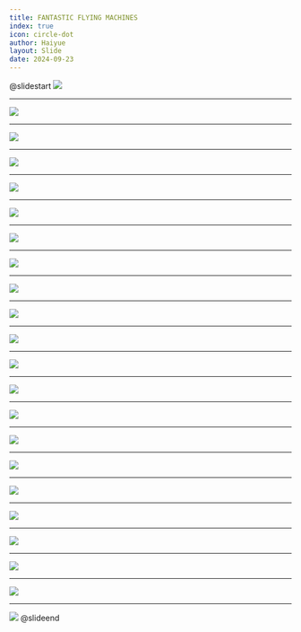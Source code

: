 ```yaml
---
title: FANTASTIC FLYING MACHINES
index: true
icon: circle-dot
author: Haiyue
layout: Slide
date: 2024-09-23
---
```

 
@slidestart
![](https://raw.githubusercontent.com/yclord/reading/refs/heads/master/english/Level-L/FANTASTIC%20FLYING%20MACHINES/001.webp)

---

![](https://raw.githubusercontent.com/yclord/reading/refs/heads/master/english/Level-L/FANTASTIC%20FLYING%20MACHINES/002.webp)

---

![](https://raw.githubusercontent.com/yclord/reading/refs/heads/master/english/Level-L/FANTASTIC%20FLYING%20MACHINES/003.webp)

---

![](https://raw.githubusercontent.com/yclord/reading/refs/heads/master/english/Level-L/FANTASTIC%20FLYING%20MACHINES/004.webp)

---

![](https://raw.githubusercontent.com/yclord/reading/refs/heads/master/english/Level-L/FANTASTIC%20FLYING%20MACHINES/005.webp)

---

![](https://raw.githubusercontent.com/yclord/reading/refs/heads/master/english/Level-L/FANTASTIC%20FLYING%20MACHINES/006.webp)

---

![](https://raw.githubusercontent.com/yclord/reading/refs/heads/master/english/Level-L/FANTASTIC%20FLYING%20MACHINES/007.webp)

---

![](https://raw.githubusercontent.com/yclord/reading/refs/heads/master/english/Level-L/FANTASTIC%20FLYING%20MACHINES/008.webp)

---

![](https://raw.githubusercontent.com/yclord/reading/refs/heads/master/english/Level-L/FANTASTIC%20FLYING%20MACHINES/009.webp)

---

![](https://raw.githubusercontent.com/yclord/reading/refs/heads/master/english/Level-L/FANTASTIC%20FLYING%20MACHINES/010.webp)

---

![](https://raw.githubusercontent.com/yclord/reading/refs/heads/master/english/Level-L/FANTASTIC%20FLYING%20MACHINES/011.webp)

---

![](https://raw.githubusercontent.com/yclord/reading/refs/heads/master/english/Level-L/FANTASTIC%20FLYING%20MACHINES/012.webp)

---

![](https://raw.githubusercontent.com/yclord/reading/refs/heads/master/english/Level-L/FANTASTIC%20FLYING%20MACHINES/013.webp)

---

![](https://raw.githubusercontent.com/yclord/reading/refs/heads/master/english/Level-L/FANTASTIC%20FLYING%20MACHINES/014.webp)

---

![](https://raw.githubusercontent.com/yclord/reading/refs/heads/master/english/Level-L/FANTASTIC%20FLYING%20MACHINES/015.webp)

---

![](https://raw.githubusercontent.com/yclord/reading/refs/heads/master/english/Level-L/FANTASTIC%20FLYING%20MACHINES/016.webp)

---

![](https://raw.githubusercontent.com/yclord/reading/refs/heads/master/english/Level-L/FANTASTIC%20FLYING%20MACHINES/017.webp)

---

![](https://raw.githubusercontent.com/yclord/reading/refs/heads/master/english/Level-L/FANTASTIC%20FLYING%20MACHINES/018.webp)

---

![](https://raw.githubusercontent.com/yclord/reading/refs/heads/master/english/Level-L/FANTASTIC%20FLYING%20MACHINES/019.webp)

---

![](https://raw.githubusercontent.com/yclord/reading/refs/heads/master/english/Level-L/FANTASTIC%20FLYING%20MACHINES/020.webp)

---

![](https://raw.githubusercontent.com/yclord/reading/refs/heads/master/english/Level-L/FANTASTIC%20FLYING%20MACHINES/021.webp)

---

![](https://raw.githubusercontent.com/yclord/reading/refs/heads/master/english/Level-L/FANTASTIC%20FLYING%20MACHINES/022.webp)
@slideend